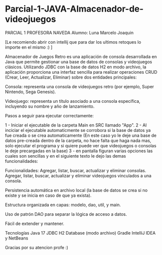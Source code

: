 # Parcial-1-JAVA-Almacenador-de-videojuegos
PARCIAL 1 PROFESORA NAVEDA
Alumno: Luna Marcelo Joaquin

[Le recomiendo abrir con intellij que para dar los ultimos retoques lo importe en el mismo :) ]

Almacenador de Juegos Retro es una aplicación de consola desarrollada en Java que permite gestionar una base de datos de consolas y videojuegos clásicos. Utilizando JDBC con la base de datos H2 en modo archivo, la aplicación proporciona una interfaz sencilla para realizar operaciones CRUD (Crear, Leer, Actualizar, Eliminar) sobre dos entidades principales:

Consola: representa una consola de videojuegos retro (por ejemplo, Super Nintendo, Sega Genesis).

Videojuego: representa un título asociado a una consola específica, incluyendo su nombre y año de lanzamiento.

Pasos a seguir para ejecutar correctamente: 

1 - Iniciar el ejecutable de la carpeta Main en SRC llamado "App".
2 - Al inciciar el ejecutable automaticmente se corrobora si la base de datos ya fue creada o se crea automaticamente (En este caso yo le deje una base de datos pre-creada dentro de la carpeta, no hace falta que haga nada mas, solo ejecutar el programa y si quiere puede ver que videojuegos o consolas le deje precargadas en la base)
3 - en pantalla figuran varias opciones las cuales son sencillas y en el siguiente texto le dejo las demas funcionalidades: 

Funcionalidades:
Agregar, listar, buscar, actualizar y eliminar consolas.
Agregar, listar, buscar, actualizar y eliminar videojuegos vinculados a una consola.

Persistencia automática en archivo local (la base de datos se crea si no existe y se inicia en caso de que ya exista).

Estructura organizada en capas: modelo, dao, util, y main.

Uso de patrón DAO para separar la lógica de acceso a datos.

Fácil de extender y mantener.

Tecnologías
Java 17
JDBC
H2 Database (modo archivo)
Gradle
IntelliJ IDEA y NetBeans

Gracias por su atencion profe :)


